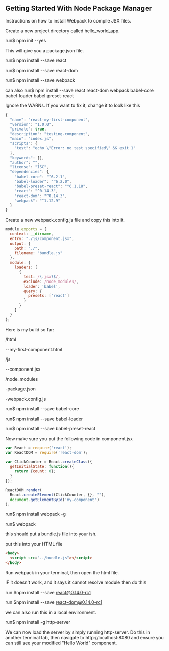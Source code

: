 ## Getting Started With Node Package Manager
Instructions on how to install Webpack to compile JSX files.

Create a new project directory called hello_world_app.

run$ npm init --yes

This will give you a package.json file.

run$ npm install --save react

run$ npm install --save react-dom

run$ npm install --save webpack

can also run$ npm install --save react react-dom webpack babel-core babel-loader babel-preset-react

Ignore the WARNs. If you want to fix it, change it to look like this
```JavaScript
{
  "name": "react-my-first-component",
  "version": "1.0.0",
  "private": true,
  "description": "testing-component",
  "main": "index.js",
  "scripts": {
    "test": "echo \"Error: no test specified\" && exit 1"
  },
  "keywords": [],
  "author": "",
  "license": "ISC",
  "dependencies": {
    "babel-core": "^6.2.1",
    "babel-loader": "^6.2.0",
    "babel-preset-react": "^6.1.18",
    "react": "^0.14.3",
    "react-dom": "^0.14.3",
    "webpack": "^1.12.9"
  }
}
```
Create a new webpack.config.js file and copy this into it.
```JavaScript
module.exports = {
  context: __dirname,
  entry: "./js/component.jsx",
  output: {
    path: "./",
    filename: "bundle.js"
  },
  module: {
    loaders: [
      {
        test: /\.jsx?$/,
        exclude: /node_modules/,
        loader: 'babel',
        query: {
          presets: ['react']
        }
      }
    ]
  }
};
```
Here is my build so far:

/html

--my-first-component.html

/js

--component.jsx

/node_modules

-package.json

-webpack.config.js


run$ npm install --save babel-core

run$ npm install --save babel-loader

run$ npm install --save babel-preset-react

Now make sure you put the following code in component.jsx
```JavaScript
var React = require('react');
var ReactDOM = require('react-dom');

var ClickCounter = React.createClass({
  getInitialState: function(){
    return {count: 0};
  }
});

ReactDOM.render(
  React.createElement(ClickCounter, {}, ""),
  document.getElementById('my-component')
);
```
run$ npm install webpack -g

run$ webpack

this should put a bundle.js file into your ish.

put this into your HTML file
```HTML
<body>
  <script src="../bundle.js"></script>
</body>
```

Run webpack in your terminal, then open the html file.

IF it doesn't work, and it says it cannot resolve module then do this

run $npm install --save react@0.14.0-rc1

run $npm install --save react-dom@0.14.0-rc1

we can also run this in a local environment.

run$ npm install -g http-server

We can now load the server by simply running http-server. Do this in another terminal tab, then navigate to http://localhost:8080 and ensure you can still see your modified "Hello World" component.
